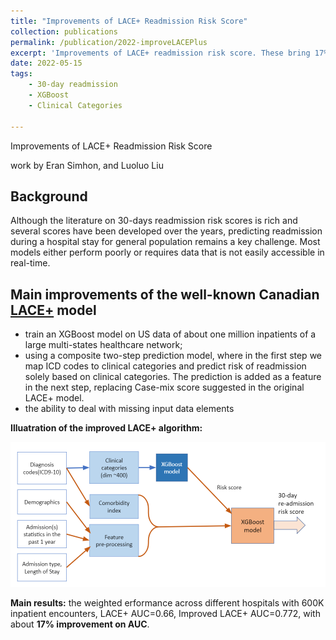 ```yaml
---
title: "Improvements of LACE+ Readmission Risk Score"
collection: publications
permalink: /publication/2022-improveLACEPlus
excerpt: 'Improvements of LACE+ readmission risk score. These bring 17% AUC improvement.'
date: 2022-05-15
tags:
    - 30-day readmission
    - XGBoost
    - Clinical Categories

---
```

Improvements of LACE+ Readmission Risk Score

work by Eran Simhon, and Luoluo Liu

Background
--
Although the literature on 30-days readmission risk scores is rich and several scores have been developed over the years, predicting readmission during a hospital stay for general population remains a key challenge. Most models either perform poorly or requires data that is not easily accessible in real-time.

Main improvements of the well-known Canadian [LACE+](https://www.ncbi.nlm.nih.gov/pmc/articles/PMC3659212/) model
---
- train an XGBoost model on US data of about one million inpatients of a large multi-states healthcare network; 
- using a composite two-step prediction model, where in the first step we map ICD codes to clinical categories and predict risk of readmission solely based on clinical categories. The prediction is added as a feature in the next step, replacing Case-mix score suggested in the original LACE+ model.
- the ability to deal with missing input data elements

**Illuatration of the improved LACE+ algorithm:**

<img src='/images/readmission/flowchart_30day_readmission.png' width='1800'>

**Main results:**
the weighted erformance across different hospitals with 600K inpatient encounters, LACE+ AUC=0.66, Improved LACE+ AUC=0.772, with about **17% improvement on AUC**.  





